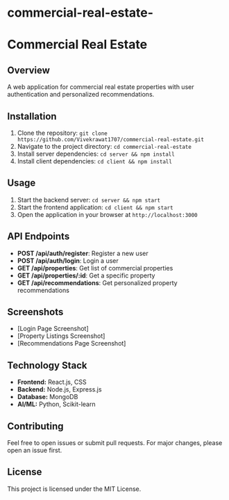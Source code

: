 # commercial-real-estate-
# Commercial Real Estate

## Overview
A web application for commercial real estate properties with user authentication and personalized recommendations.

## Installation
1. Clone the repository: `git clone https://github.com/Vivekrawat1707/commercial-real-estate.git`
2. Navigate to the project directory: `cd commercial-real-estate`
3. Install server dependencies: `cd server && npm install`
4. Install client dependencies: `cd client && npm install`

## Usage
1. Start the backend server: `cd server && npm start`
2. Start the frontend application: `cd client && npm start`
3. Open the application in your browser at `http://localhost:3000`

## API Endpoints
- **POST /api/auth/register**: Register a new user
- **POST /api/auth/login**: Login a user
- **GET /api/properties**: Get list of commercial properties
- **GET /api/properties/:id**: Get a specific property
- **GET /api/recommendations**: Get personalized property recommendations


## Screenshots
- [Login Page Screenshot]
- [Property Listings Screenshot]
- [Recommendations Page Screenshot]

## Technology Stack
- **Frontend:** React.js, CSS
- **Backend:** Node.js, Express.js
- **Database:** MongoDB
- **AI/ML:** Python, Scikit-learn

## Contributing
Feel free to open issues or submit pull requests. For major changes, please open an issue first.

## License
This project is licensed under the MIT License.
